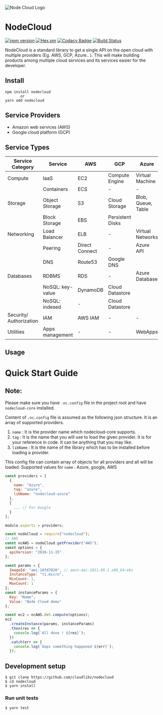 ![Node Cloud Logo](assets/logo.png)

# NodeCloud

[![npm version](https://badge.fury.io/js/nodecloud.svg)](https://badge.fury.io/js/nodecloud)
[![Hex.pm](https://img.shields.io/hexpm/l/plug.svg)](https://www.npmjs.com/package/nodecloud)
[![Codacy Badge](https://api.codacy.com/project/badge/Grade/b94b1fe2ac724e8083f8237de3473c8a)](https://www.codacy.com/app/rehrumesh/nodecloud?utm_source=github.com&utm_medium=referral&utm_content=cloudlibz/nodecloud&utm_campaign=Badge_Grade)
[![Build Status](https://travis-ci.org/cloudlibz/nodecloud.svg?branch=master)](https://travis-ci.org/cloudlibz/nodecloud)

NodeCloud is a standard library to get a single API on the open cloud with multiple providers (Eg. AWS, GCP, Azure.. ).
This will make building products among multiple cloud services and its services easier for the developer.

## Install

```
npm install nodecloud
       or
yarn add nodecloud
```

## Service Providers

- Amazon web services (AWS)
- Google cloud platform (GCP)

## Service Types

| Service Category        | Service          | AWS            | GCP              | Azure              |
| ----------------------- | ---------------- | -------------- | ---------------- | ------------------ |
| Compute                 | IaaS             | EC2            | Compute Engine   | Virtual Machine    |
|                         | Containers       | ECS            | -                | -                  |
| Storage                 | Object Storage   | S3             | Cloud Storage    | Blob, Queue, Table |
|                         | Block Storage    | EBS            | Persistent Disks |
| Networking              | Load Balancer    | ELB            | -                | Virtual Networks   |
|                         | Peering          | Direct Connect | -                | Azure API          |
|                         | DNS              | Route53        | Google DNS       |
| Databases               | RDBMS            | RDS            | -                | Azure Database     |
|                         | NoSQL: key-value | DynamoDB       | Cloud Datastore  |
|                         | NoSQL: indexed   | -              | Cloud Datastore  |
| Security/ Authorization | IAM              | AWS IAM        | -                | -                  |
| Utilities               | Apps management  | -              | -                | WebApps            |

## Usage

# Quick Start Guide

## Note:

Please make sure you have `.nc.config` file in the project root and have `nodecloud-core` installed.

Content of `.nc.config` file is assumed as the following json structure.
It is an array of supported providers.

1.  `name` : It is the provider name which nodecloud-core supports.
2.  `tag` : It is the name that you will use to load the given provider. It is for your reference in code. It can be anything that you may like.
3.  `libName` : It is the name of the library which has to be installed before loading a provider.

This config file can contain array of objects for all providers and all will be loaded.
Supported values for `name` : Azure, google, AWS

```js
const providers = [
  {
    name: "Azure",
    tag: "azure",
    libName: "nodecloud-azure"
  },
  {
    ... // For Google
  }
];

module.exports = providers;
```

```js
const nodeCloud = require("nodecloud");
// AWS
const ncAWS = nodeCloud.getProvider("AWS");
const options = {
  apiVersion: "2016-11-15"
};

const params = {
  ImageId: "ami-10fd7020", // amzn-ami-2011.09.1.x86_64-ebs
  InstanceType: "t1.micro",
  MinCount: 1,
  MaxCount: 1
};
const instanceParams = {
  Key: "Name",
  Value: "Node Cloud demo"
};

const ec2 = ncAWS.AWS.compute(options);
ec2
  .createInstance(params, instanceParams)
  .then(res => {
    console.log(`All done ! ${res}`);
  })
  .catch(err => {
    console.log(`Oops something happened ${err}`);
  });
```

## Development setup

```
$ git clone https://github.com/cloudlibz/nodecloud
$ cd nodecloud
$ yarn install
```

### Run unit tests

```
$ yarn test
```
